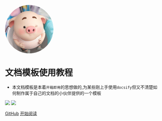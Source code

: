 <img width="160px" height="160px" style="border-radius: 50%" bor src="./img/little-pig.png">

# 文档模板使用教程

- 本文档模板是本着```开箱即用```的思想做的,为某些刚上手使用```docsify```但又不清楚如何制作属于自己的文档的小伙伴提供的一个模板

[<img src="https://img.shields.io/badge/Github-Welcome-yellow">]() [<img src="https://img.shields.io/badge/%E7%A0%81%E4%BA%91-%E6%AC%A2%E8%BF%8E%E8%AE%BF%E9%97%AE-important">](http://daskj.gitee.io/docs-template)


[GitHub](https://gitee.com/daskj/docs-template)
[开始阅读](README.md)

